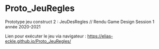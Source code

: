 # Proto_JeuRegles
Prototype jeu construct 2 : JeuDesRegles // Rendu Game Design Session 1 année 2020-2021

Lien pour exécuter le jeu via navigateur : https://elias-eckle.github.io/Proto_JeuRegles/
